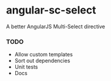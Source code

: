 # angular-sc-select
A better AngularJS Multi-Select directive

### TODO
* Allow custom templates
* Sort out dependencies
* Unit tests
* Docs
